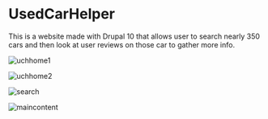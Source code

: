 # UsedCarHelper
This is a website made with Drupal 10 that allows user to search nearly 350 cars and then look at user reviews on those car  to gather more info.

![uchhome1](https://github.com/iSJ007/UsedCarHelper/assets/66101877/d29df865-797e-4b75-a8ed-fa18be20441f)

![uchhome2](https://github.com/iSJ007/UsedCarHelper/assets/66101877/baadbd71-f940-4c4f-834b-8405a32f3564)

![search](https://github.com/iSJ007/UsedCarHelper/assets/66101877/dc7e0f6d-2e6c-4337-aa9f-0452825b15a9)


![maincontent](https://github.com/iSJ007/UsedCarHelper/assets/66101877/63d52c87-1848-4e17-ba67-d93c418af94c)

